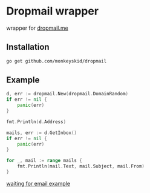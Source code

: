 # Dropmail wrapper
wrapper for [dropmail.me](https://dropmail.me)

## Installation

```bash
go get github.com/monkeyskid/dropmail
```

## Example

```go
d, err := dropmail.New(dropmail.DomainRandom)
if err != nil {
    panic(err)
}

fmt.Println(d.Address)

mails, err := d.GetInbox()
if err != nil {
    panic(err)
}

for _, mail := range mails {
    fmt.Println(mail.Text, mail.Subject, mail.From)
}
```

[waiting for email example](example/example.go)
